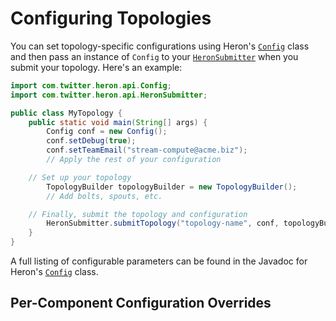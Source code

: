 # Configuring Topologies

You can set topology-specific configurations using Heron's
[`Config`](http://heronproject.github.io/topology-api/com/twitter/heron/api/Config)
class and then pass an instance of `Config` to your
[`HeronSubmitter`](http://heronproject.github.io/topology-api/com/twitter/heron/api/HeronSubmitter)
when you submit your topology. Here's an example:

```java
import com.twitter.heron.api.Config;
import com.twitter.heron.api.HeronSubmitter;

public class MyTopology {
    public static void main(String[] args) {
        Config conf = new Config();
        conf.setDebug(true);
        conf.setTeamEmail("stream-compute@acme.biz");
        // Apply the rest of your configuration

	// Set up your topology
        TopologyBuilder topologyBuilder = new TopologyBuilder();
        // Add bolts, spouts, etc.

	// Finally, submit the topology and configuration   
        HeronSubmitter.submitTopology("topology-name", conf, topologyBuilder.createTopology());
    } 
}
```

A full listing of configurable parameters can be found in the Javadoc for
Heron's
[`Config`](http://heronproject.github.io/topology-api/com/twitter/heron/api/Config)
class.

## Per-Component Configuration Overrides
